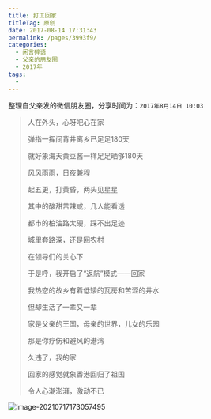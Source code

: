 ```yaml
---
title: 打工回家
titleTag: 原创
date: 2017-08-14 17:31:43
permalink: /pages/3993f9/
categories:
  - 闲言碎语
  - 父亲的朋友圈
  - 2017年
tags:
  - 
---
```

整理自父亲发的微信朋友圈，分享时间为：`2017年8月14日 10:03`

> 人在外头，心呀吧心在家
>
> 弹指一挥间背井离乡已足足180天
>
> 就好象海天黄豆酱一样足足晒够180天
>
> 风风雨雨，日夜兼程
>
> 起五更，打黄昏，两头见星星
>
> 其中的酸甜苦辣咸，几人能看透
>
> 都市的柏油路太硬，踩不出足迹
>
> 城里套路深，还是回农村
>
> 在领导们的关心下
>
> 于是呼，我开启了“返航”模式——回家
>
> 我热恋的故乡有着低矮的瓦房和苦涩的井水
>
> 但却生活了一辈又一辈
>
> 家是父亲的王国，母亲的世界，儿女的乐园
>
> 那是你疗伤和避风的港湾
>
> 久违了，我的家
>
> 回家的感觉就象香港回归了祖国
>
> 令人心潮澎湃，激动不已

![image-20210717173057495](http://t.eryajf.net/imgs/2021/09/bc219d4461f0e6cb.jpg)